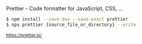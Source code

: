 Prettier - Code formatter for JavaScript, CSS, ...

```bash
$ npm install --save-dev --save-exact prettier
$ npx prettier {source_file_or_directory} --write
```

<small>https://prettier.io/</small>


<aside class="notes">
</aside>
